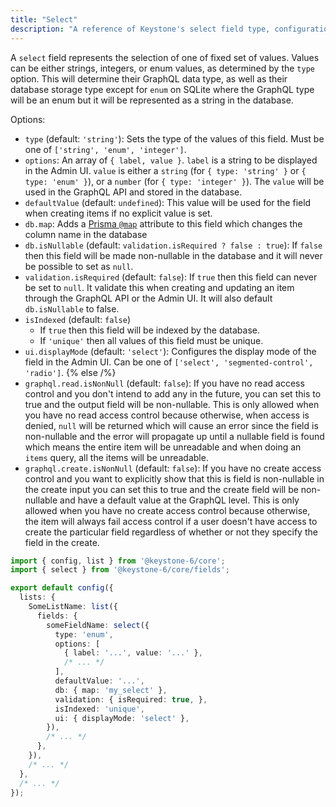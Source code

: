 ```yaml
---
title: "Select"
description: "A reference of Keystone's select field type, configuration and options."
---
```


A `select` field represents the selection of one of fixed set of values.
Values can be either strings, integers, or enum values, as determined by the `type` option.
This will determine their GraphQL data type, as well as their database storage type except for `enum` on SQLite
where the GraphQL type will be an enum but it will be represented as a string in the database.

Options:

- `type` (default: `'string'`): Sets the type of the values of this field.
  Must be one of `['string', 'enum', 'integer']`.
- `options`: An array of `{ label, value }`.
  `label` is a string to be displayed in the Admin UI.
  `value` is either a `string` (for `{ type: 'string' }` or `{ type: 'enum' }`), or a `number` (for `{ type: 'integer' }`).
  The `value` will be used in the GraphQL API and stored in the database.
- `defaultValue` (default: `undefined`): This value will be used for the field when creating items if no explicit value is set.
- `db.map`: Adds a [Prisma `@map`](https://www.prisma.io/docs/reference/api-reference/prisma-schema-reference#map) attribute to this field which changes the column name in the database
- `db.isNullable` (default: `validation.isRequired ? false : true`): If `false` then this field will be made non-nullable in the database and it will never be possible to set as `null`.
- `validation.isRequired` (default: `false`): If `true` then this field can never be set to `null`.
  It validate this when creating and updating an item through the GraphQL API or the Admin UI.
  It will also default `db.isNullable` to false.
- `isIndexed` (default: `false`)
  - If `true` then this field will be indexed by the database.
  - If `'unique'` then all values of this field must be unique.
- `ui.displayMode` (default: `'select'`): Configures the display mode of the field in the Admin UI.
  Can be one of `['select', 'segmented-control', 'radio']`.
{% else /%}
- `graphql.read.isNonNull` (default: `false`): If you have no read access control and you don't intend to add any in the future,
  you can set this to true and the output field will be non-nullable. This is only allowed when you have no read access control because otherwise,
  when access is denied, `null` will be returned which will cause an error since the field is non-nullable and the error
  will propagate up until a nullable field is found which means the entire item will be unreadable and when doing an `items` query, all the items will be unreadable.
- `graphql.create.isNonNull` (default: `false`): If you have no create access control and you want to explicitly show that this is field is non-nullable in the create input
  you can set this to true and the create field will be non-nullable and have a default value at the GraphQL level.
  This is only allowed when you have no create access control because otherwise, the item will always fail access control
  if a user doesn't have access to create the particular field regardless of whether or not they specify the field in the create.

```typescript
import { config, list } from '@keystone-6/core';
import { select } from '@keystone-6/core/fields';

export default config({
  lists: {
    SomeListName: list({
      fields: {
        someFieldName: select({
          type: 'enum',
          options: [
            { label: '...', value: '...' },
            /* ... */
          ],
          defaultValue: '...',
          db: { map: 'my_select' },
          validation: { isRequired: true, },
          isIndexed: 'unique',
          ui: { displayMode: 'select' },
        }),
        /* ... */
      },
    }),
    /* ... */
  },
  /* ... */
});
```
